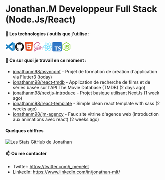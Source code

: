 # Jonathan.M Developpeur Full Stack (Node.Js/React)

#### 🔨 Les technologies / outils que j'utilise :

<div style="display: flex; margin-right: 20px;">
    <img width="30px" alt="logo visual studio code" src="./images/vscode-original.svg" />
    <img width="30px" alt="logo GitHub" src="./images/github-original.svg" />
    <img width="30px" alt="logo HTML5" src="./images/html5-original.svg" />
    <img width="30px" alt="logo SASS" src="./images/sass-original.svg" />
    <img width="30px" alt="logo React" src="./images/react-original.svg" />
    <img width="30px" alt="logo TypeScript" src="./images/typescript-original.svg" />
    <img width="30px" alt="logo node js" src="./images/nodejs-original.svg" />
</div>

#### 👷 Ce sur quoi je travail en ce moment :


- [jonathanm98/asynconf](https://github.com/jonathanm98/asynconf) - Projet de formation de création d&#39;application via Flutter3 (today)
- [jonathanm98/react-tmdb](https://github.com/jonathanm98/react-tmdb) - Application de recherche de films et de séries basée sur l&#39;API The Movie Database (TMDB) (2 days ago)
- [jonathanm98/nextjs-introduce](https://github.com/jonathanm98/nextjs-introduce) - Projet basique utilisant NextJs (1 week ago)
- [jonathanm98/react-template](https://github.com/jonathanm98/react-template) - Simple clean react template with sass (2 weeks ago)
- [jonathanm98/jm-agency](https://github.com/jonathanm98/jm-agency) - Faux site vitrine d&#39;agence web (introduction aux animations avec react) (2 weeks ago)

#### Quelques chiffres 
![Les Stats GitHub de Jonathan](https://github-readme-stats.vercel.app/api?username=jonathanm98)

#### 📫 Ou me contacter

- Twitter: https://twitter.com/j_menelet
- LinkedIn: https://www.linkedin.com/in/jonathan-mlt/